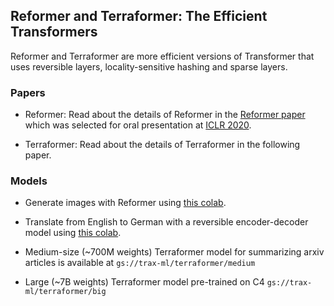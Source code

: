 ## Reformer and Terraformer: The Efficient Transformers

Reformer and Terraformer are more efficient versions of Transformer that uses reversible layers, locality-sensitive hashing and sparse layers.

### Papers

* Reformer: Read about the details of Reformer in the [Reformer paper](https://arxiv.org/abs/2001.04451) which was selected for oral presentation at [ICLR 2020](https://iclr.cc/Conferences/2020/).


* Terraformer: Read about the details of Terraformer in the following paper.

### Models


* Generate images with Reformer using [this colab](https://colab.research.google.com/github/google/trax/blob/master/trax/models/reformer/image_generation.ipynb).

* Translate from English to German with a reversible encoder-decoder model using [this colab](https://colab.research.google.com/github/google/trax/blob/master/trax/models/reformer/machine_translation.ipynb).

* Medium-size (~700M weights) Terraformer model for summarizing arxiv articles is available at `gs://trax-ml/terraformer/medium`

* Large (~7B weights) Terraformer model pre-trained on C4 `gs://trax-ml/terraformer/big`
